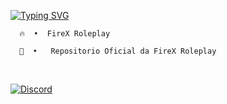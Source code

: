 [![Typing SVG](https://readme-typing-svg.herokuapp.com?font=Fira+Code&size=35&pause=200&center=verdadeiro&vCenter=verdadeiro&repeat=verdadeiro&random=falso&width=1000&lines=FireX+RP+;Repositorio+Oficial)](https://git.io/typing-svg)


  <p>

      🔥  •  FireX Roleplay

      💼  •   Repositorio Oficial da FireX Roleplay

  </p>



<br>

[![Discord](https://img.shields.io/badge/Discord-7289DA?style=for-the-badge&logo=discord&logoColor=white)]([https://discord.com/channels/@biscoitoesbr/](https://discord.gg/wYzGewqBXS)https://discord.gg/wYzGewqBXS)


</div>
